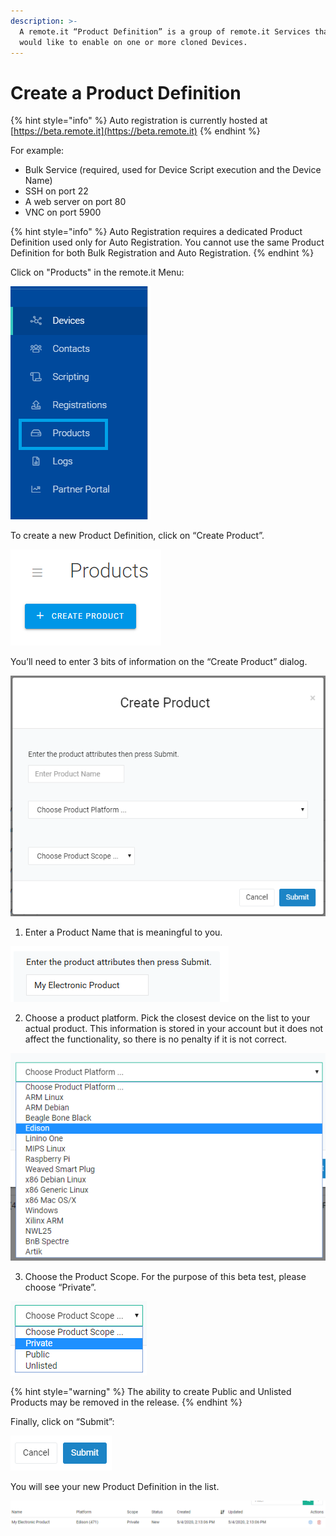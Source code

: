 ```yaml
---
description: >-
  A remote.it “Product Definition” is a group of remote.it Services that you
  would like to enable on one or more cloned Devices.
---
```


# Create a Product Definition

{% hint style="info" %}
Auto registration is currently hosted at [https://beta.remote.it](https://beta.remote.it)
{% endhint %}

For example:

* Bulk Service \(required, used for Device Script execution and the Device Name\)
* SSH on port 22
* A web server on port 80
* VNC on port 5900

{% hint style="info" %}
Auto Registration requires a dedicated Product Definition used only for Auto Registration. You cannot use the same Product Definition for both Bulk Registration and Auto Registration.
{% endhint %}

Click on "Products" in the remote.it Menu:

![](../../.gitbook/assets/image%20%28144%29.png)

To create a new Product Definition, click on “Create Product”.

![](../../.gitbook/assets/image%20%28223%29.png)

You’ll need to enter 3 bits of information on the “Create Product” dialog.

![](../../.gitbook/assets/image%20%28255%29.png)

1. Enter a Product Name that is meaningful to you.

![](../../.gitbook/assets/image%20%28480%29.png)

2. Choose a product platform.  Pick the closest device on the list to your actual product.  This information is stored in your account but it does not affect the functionality, so there is no penalty if it is not correct.

![](../../.gitbook/assets/image%20%28226%29.png)

3. Choose the Product Scope.  For the purpose of this beta test, please choose “Private”.

![](../../.gitbook/assets/image%20%28271%29.png)

{% hint style="warning" %}
The ability to create Public and Unlisted Products may be removed in the release.
{% endhint %}

Finally, click on “Submit”:

![](../../.gitbook/assets/image%20%28205%29.png)

You will see your new Product Definition in the list.

![](../../.gitbook/assets/image%20%28536%29.png)

